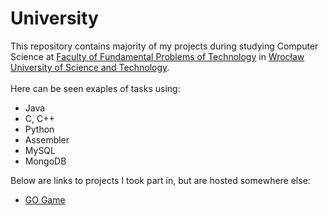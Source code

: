 # University
This repository contains majority of my projects during studying Computer Science at [Faculty of Fundamental Problems of Technology](http://wppt.pwr.edu.pl/en/) in [Wrocław University of Science and Technology](http://pwr.edu.pl/en/).</br></br>
Here can be seen exaples of tasks using:
* Java
* C, C++
* Python
* Assembler
* MySQL
* MongoDB

Below are links to projects I took part in, but are hosted somewhere else:
* [GO Game](https://github.com/Skazmen/ProjektTP)
